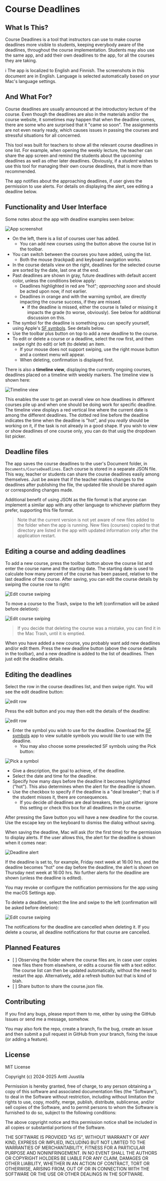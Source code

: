 # Course Deadlines

## What Is This?

Course Deadlines is a tool that instructors can use to make course deadlines more visible to students, keeping everybody aware of the deadlines, throughout the course implementation. Students may also use the same app, and add their own deadlines to the app, for all the courses they are taking.

ℹ️ The app is localized to English and Finnish. The screenshots in this document are in English. Language is selected automatically based on your Mac's language settings.

## And What For?

Course deadlines are usually announced at the introductory lecture of the course. Even though the deadlines are also in the materials and/or the course website, it sometimes may happen that when the deadline comes, there are some who are surprised that it "came so soon". The assignments are not even nearly ready, which causes issues in passing the courses and stressful situations for all concerned.

This tool was built for teachers to show all the relevant course deadlines in one list. For example, when opening the weekly lecture, the teacher can share the app screen and remind the students about the upcoming deadlines as well as other later deadlines. Obviously, if a *student* wishes to use this tool for managing their own course deadlines, that is more than recommended.

The app notifies about the approaching deadlines, if user gives the permission to use alerts. For details on displaying the alert, see editing a deadline below.


## Functionality and User Interface

Some notes about the app with deadline examples seen below:

![App screenshot](images/mainview.png)

* On the left, there is a list of courses user has added.
  * You can add new courses using the button above the course list in the toolbar.
* You can switch between the courses you have added, using the list.
  * Both the mouse (trackpad) and keyboard navigation works.
* In the course details view on the right, deadlines for the selected course are sorted by the date, last one at the end.
* Past deadlines are shown in gray, future deadlines with default accent color, unless the conditions below apply:
  * Deadlines highlighted in red are "hot"; *approaching soon* and should be acted upon now, if not earlier. 
  * Deadlines in orange and with the warning symbol, are directly impacting the course success, if they are missed.
    * If the deadline is missed, either the course is failed or missing it impacts the grade (to worse, obviously). See below for additional discussion on this.
* The symbol for the deadline is something you can specify yourself, using Apple's [SF symbols](https://developer.apple.com/sf-symbols/). See details below.
* Use the toolbar plus button on top to add a new deadline to the course.
* To edit or delete a course or a deadline, select the row first, and then swipe right (to edit) or left (to delete) an item.
  * If your mouse does not support swiping, use the right mouse button and a context menu will appear.
  * When deleting, confirmation is displayed first.

There is also a **timeline view**, displaying the currently ongoing courses, deadlines placed on a timeline with weekly markers. The timeline view is shown here:

![Timeline view](images/timeline-view.png)

This enables the user to get an overall view on how deadlines in different courses pile up and when one should be doing work for specific deadline. The timeline view displays a red vertical line where the current date is among the different deadlines. The dotted red line before the deadline indicates the time when the deadline is "hot", and you *really* should be working on it, if the task is not already in a good shape. If you wish to view or show deadlines of one course only, you can do that usig the dropdown list picker. 

## Deadline files

The app saves the course deadlines to the user's Document folder, in `Documents/CourseDeadlines`. Each course is stored in a separate JSON file. This way, teacher or students can share the course deadlines easily among themselves. Just be aware that if the teacher makes changes to the deadlines after publishing the file, the updated file should be shared again or corresponding changes made.

Additional benefit of using JSON as the file format is that anyone can implement a similar app with any other language to whichever platform they prefer, supporting this file format.

> Note that the current version is not yet aware of new files added to the folder when the app is running. New files (courses) copied to that directory are listed in the app with updated information only after the application restart.
 

## Editing a course and adding deadlines

To add a new course, press the toolbar button above the course list and enter the course name and the starting date. The starting date is used to calculate how many percent of the course has been passed, relative to the last deadline of the course. After saving, you can edit the course details by swiping the course row to right:

![Edit course swiping](images/edit-course-swipe.png)

To move a course to the Trash, swipe to the left (confirmation will be asked before deletion):

![Edit course swiping](images/delete-course-swipe.png)

> If you decide that deleting the course was a mistake, you can find it in the Mac Trash, until it is emptied.

When you have added a new course, you probably want add new deadlines and/or edit them. Press the new deadline button (above the course details in the toolbar), and a new deadline is added to the list of deadlines. Then just edit the deadline details.


## Editing the deadlines 

Select the row in the course deadlines list, and then swipe right. You will see the edit deadline button:

![edit row](images/edit-deadline-swipe.png)

Press the edit button and you may then edit the details of the deadline:

![edit row](images/edit-deadline.png)

* Enter the symbol you wish to use for the deadline. Download the [SF symbols](https://developer.apple.com/sf-symbols/) app to view suitable symbols you would like to use with the deadline.
  * You may also choose some preselected SF symbols using the Pick button:
  
![Pick a symbol](images/pick-deadline-symbol.png)

* Give a description, the goal to achieve, of the deadline.
* Select the date and time for the deadline.
* Specify how many days before the deadline it becomes highlighted ("hot"). This also determines when the alert for the deadline is shown.
* Use the checkbox to specify if the deadline is a "deal breaker"; that is if the student misses it, there are consequences. 
  * If you decide *all* deadlines are deal breakers, then just either ignore this setting or check this box for all deadlines in the course.

After pressing the Save button you will have a new deadline for the course. Use the escape key on the keyboard to dismiss the dialog without saving.

When saving the deadline, Mac will ask (for the first time) for the permission to display alerts. If the user allows this, the alert for the deadline is shown when it comes near:

![Deadline alert](images/deadline-notification.png)
 
If the deadline is set to, for example, Friday next week at 16:00 hrs, and the deadline becomes "hot" one day before the deadline, the alert is shown on Thursday next week at 16:00 hrs. No further alerts for the deadline are shown (unless the deadline is edited).

You may revoke or configure the notification permissions for the app using the macOS Settings app.

To delete a deadline, select the line and swipe to the left (confirmation will be asked before deletion):

![Edit course swiping](images/delete-deadline-swipe.png)

The notifications for the deadline are cancelled when deleting it. If you delete a course, all deadline notifications for that course are cancelled.


## Planned Features

- [ ] Observing the folder where the course files are, in case user copies new files there from elsewhere, or edits a course file with a text editor. The course list can then be updated automatically, without the need to restart the app. Alternatively, add a refresh button but that is kind of blah.
- [ ] Share button to share the course.json file.


## Contributing

If you find any bugs, please report them to me, either by using the GitHub Issues or send me a message, somehow. 

You may also fork the repo, create a branch, fix the bug, create an issue and then submit a pull request in GitHub from your branch, fixing the issue (or adding a feature).

## License

MIT License 

Copyright (c) 2024-2025 Antti Juustila

Permission is hereby granted, free of charge, to any person obtaining a copy
of this software and associated documentation files (the "Software"), to deal
in the Software without restriction, including without limitation the rights
to use, copy, modify, merge, publish, distribute, sublicense, and/or sell
copies of the Software, and to permit persons to whom the Software is
furnished to do so, subject to the following conditions:

The above copyright notice and this permission notice shall be included in all
copies or substantial portions of the Software.

THE SOFTWARE IS PROVIDED "AS IS", WITHOUT WARRANTY OF ANY KIND, EXPRESS OR
IMPLIED, INCLUDING BUT NOT LIMITED TO THE WARRANTIES OF MERCHANTABILITY,
FITNESS FOR A PARTICULAR PURPOSE AND NONINFRINGEMENT. IN NO EVENT SHALL THE
AUTHORS OR COPYRIGHT HOLDERS BE LIABLE FOR ANY CLAIM, DAMAGES OR OTHER
LIABILITY, WHETHER IN AN ACTION OF CONTRACT, TORT OR OTHERWISE, ARISING FROM,
OUT OF OR IN CONNECTION WITH THE SOFTWARE OR THE USE OR OTHER DEALINGS IN THE
SOFTWARE.
